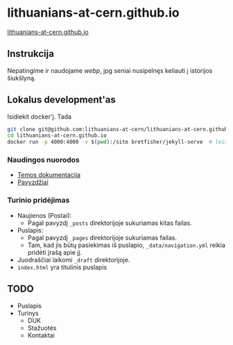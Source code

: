 # lithuanians-at-cern.github.io
[lithuanians-at-cern.github.io](https://lithuanians-at-cern.github.io/)

## Instrukcija

Nepatingime ir naudojame *webp*, jpg seniai nusipelnęs keliauti į istorijos
šiukšlyną.


## Lokalus development'as
Isidiekit docker'į. Tada

```bash
git clone git@github.com:lithuanians-at-cern/lithuanians-at-cern.github.io.git
cd lithuanians-at-cern.github.io
docker run -p 4000:4000 -v $(pwd):/site bretfisher/jekyll-serve  # leisti su `sudo` jei truksta teisiu
```

### Naudingos nuorodos
* [Temos dokumentacija](https://mmistakes.github.io/minimal-mistakes/docs/quick-start-guide/)
* [Pavyzdžiai](https://github.com/mmistakes/minimal-mistakes/tree/gh-pages-3.1.6)

### Turinio pridėjimas
* Naujienos (Postai):
	* Pagal pavyzdį `_posts` direktorijoje sukuriamas kitas failas. 
* Puslapis:
	* Pagal pavyzdį `_pages` direktorijoje sukuriamas failas.
	* Tam, kad jis būtų pasiekimas iš puslapio, `_data/navigation.yml` reikia pridėti įrašą apie jį.
* Juodraščiai laikomi `_draft` direktorijoje.
* `index.html` yra titulinis puslapis 

## TODO 
* Puslapis
* Turinys
	* DUK
	* Stažuotės
	* Kontaktai
